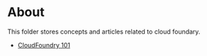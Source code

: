 # About
This folder stores concepts and articles related to cloud foundary.
- [CloudFoundry 101](https://github.com/kun-dev/cs/blob/master/cloud/cf/cf_101.md)